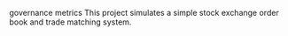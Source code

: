 governance metrics
This project simulates a simple stock exchange order book and trade matching system.
